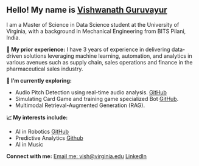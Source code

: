 ## Hello! My name is [Vishwanath Guruvayur](https://vishugp.github.io/)

I am a Master of Science in Data Science student at the University of Virginia, with a background in Mechanical Engineering from BITS Pilani, India.

**💼 My prior experience:**
I have 3 years of experience in delivering data-driven solutions leveraging machine learning, automation, and analytics in various avenues such as supply chain, sales operations and finance in the pharmaceutical sales industry.

**🌱 I’m currently exploring:**
- Audio Pitch Detection using real-time audio analysis. [GitHub](https://github.com/vishugp/Carnatic_Raga_Identifier)
- Simulating Card Game and training game specialized Bot [GitHub](https://github.com/vishugp/Thuruppu-TheTrumpCardGame).
- Multimodal Retrieval-Augmented Generation (RAG). 

**📈 My interests include:**
- AI in Robotics [GitHub](https://github.com/vishugp/swarm_collection)
- Predictive Analytics [Github](https://github.com/Linear-Models-Project/financial_independence)
- AI in Music

**Connect with me:**
[Email me: vish@virginia.edu](mailto:vish@virginia.edu)
[LinkedIn](https://www.linkedin.com/in/vishgp)
